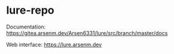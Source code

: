 # lure-repo

Documentation: https://gitea.arsenm.dev/Arsen6331/lure/src/branch/master/docs

Web interface: https://lure.arsenm.dev
